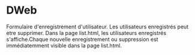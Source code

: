 # DWeb
Formulaire d'enregistrement d'utilisateur.
Les utilisateurs enregistrés peut etre supprimer.
Dans la page list.html, les utilisateurs enregistrés s'affiche.Chaque nouvelle enregistrement ou suppression est immédiatemment 
visible dans la page list.html.
